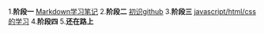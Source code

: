 1.**阶段一** [Markdown学习笔记](https://github.com/Mr-Chenxii/Learning/blob/main/%E9%98%B6%E6%AE%B5%E4%B8%80%EF%BC%9AMarkdown%E5%BF%AB%E9%80%9F%E5%85%A5%E9%97%A8(typora).md)
2.**阶段二** [初识github](https://github.com/Mr-Chenxii/Learning/blob/main/%E9%98%B6%E6%AE%B5%E4%BA%8C%EF%BC%9A%E5%88%9D%E8%AF%86github.md)
3.**阶段三** [javascript/html/css的学习](https://github.com/Mr-Chenxii/Learning/blob/main/%E9%98%B6%E6%AE%B5%E4%B8%89%EF%BC%9AJavaScript%E5%AD%A6%E4%B9%A0.md)
4.**阶段四**
5.**还在路上**
